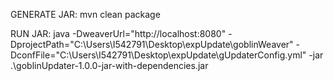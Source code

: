GENERATE JAR:
mvn clean package

RUN JAR:
java -DweaverUrl="http://localhost:8080" -DprojectPath="C:\Users\I542791\Desktop\expUpdate\goblinWeaver" -DconfFile="C:\Users\I542791\Desktop\expUpdate\gUpdaterConfig.yml" -jar .\goblinUpdater-1.0.0-jar-with-dependencies.jar